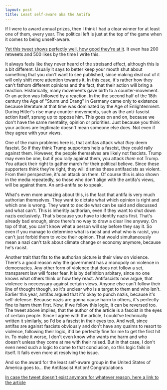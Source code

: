 ```yaml
---
layout: post
title: Least self-aware aka the Antifa
---
```


If I were to award annual prizes, then I think I had a clear winner for at least one of them, every year. The political left is just at the top of the game when it comes to being unself-aware.

[Yet this tweet shows perfectly well, how good they're at it](https://twitter.com/jobhaver/status/894227204858576902). It even has 200 retweets and 500 likes by the time I write this.

It always feels like they never heard of the streisand effect, although this is a bit different. Usually it says to better keep your mouth shut about something that you don't want to see published, since making deal out of it will only shift more attention towards it. In this case, it's rather how they can't fathom different opinions and the fact, that their action will bring a reaction. Historically, many movements gave birth to a counter-movement. Or an action was followed by a reaction. In the the second half of the 18th century the Age of "Sturm und Drang" in Germany came only to existence because literature at that time was dominated by the Age of Enlightenment. During Hitler's rise many counter-movements, such as the anti-fascist action itself, sprung up to oppose him. This goes on and on, because we don't have the same mentality, opinion or priorities. Just because you think your actions are legitimate doesn't mean someone else does. Not even if they agree with your views.

One of the main problems here is, that antifas attack what _they_ deem fascist. So if they think Trump supporters help a fascist, they could rally against them. However, the people themselves are likely not fascists. Trump may even be one, but if you rally against them, you attack _them_ not Trump. You attack their right to gather march for their political believe. Since these supporters think they're right, they will dismiss these antifascists as violent. From their perspective, it's an attack on them. Of course this is also shown in the media repeatedly, so those who don't align with the antifa's views, will be against them. An anti-antifa so to speak.

What's even more amazing about this, is the fact that antifa is very much authorian themselves. They want to dictate what which opinion is right and which one is wrong. They want to decide what can be said and discussed and what can't. This is inheritly authorian, even if they want to shut down nazis exclusively. That's because you have to identify nazis first. That's already bad enough, since there's no way to draw a clear line anyway. On top of that, you can't know what a person will say before they say it. So even if you manage to determine what is racist and what who is racist, you can't just forbid them to voice their opinion. That would simultaneously mean a nazi can't talk about climate change or economy anymore, because he's racist. 

Another trait that fits to the authorian picture is their view on violence. There's a good reason why the government has a monopoly on violence in democracies. Any other form of violence that does not follow a set, transparent law will foster fear. It is by definition arbitary, since no one knows what others think or how they react. Antifascists now argue, that violence is neccessary against certain views. Anyone else can't follow their line of thought though, so it's unclear who is a target to them and who isn't. Earlier this year, antifas argued that it's okay to punch nazis, because it's self-defense. Because nazis are gonna cause harm to others, it's perfectly fine to harm them first. Now, if we follow this logic, it can be reversed too. The tweet above implies, that the author of the article is a fascist in the eyes of certain people. Since I agree with the article, I could've technically written it similarly, so I'd be a fascist in their eyes too. And well, since antifas are against fascists obviously and don't have any qualms to resort to violence, following their logic, it'd be perfectly fine for me to get the first hit in. To make it worse, I don't even know who wants me harm and who doesn't unless they come at me with their raised. But in that case, I don't even need such a logic to come to that conclusion, so this logic fails in itself. It fails even more at resolving the issue.

And so the award for the least self-aware group in the United States of America goes to... the Antifascist Action! Congratulations

[In case the tweet doesn't exist anymore for whatever reason, here a link to the article](https://www.theatlantic.com/magazine/archive/2017/09/the-rise-of-the-violent-left/534192/?)
